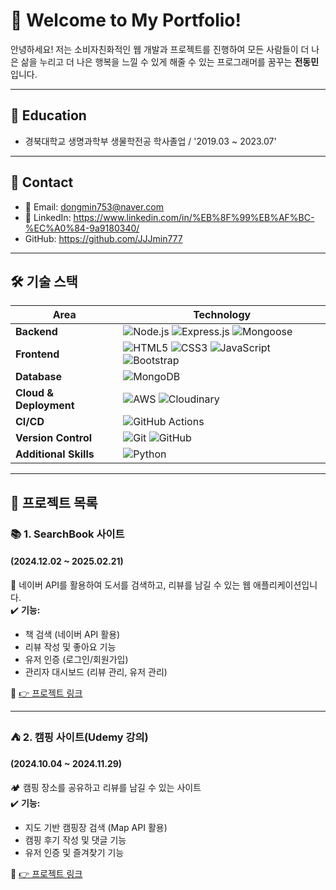 # 🚀 Welcome to My Portfolio!

안녕하세요! 저는 소비자친화적인 웹 개발과 프로젝트를 진행하여 모든 사람들이 더 나은 삶을 누리고 더 나은 행복을 느낄 수 있게 해줄 수 있는 프로그래머를 꿈꾸는 **전동민** 입니다.

---

## 📙 **Education**
- 경북대학교 생명과학부 생물학전공 학사졸업 / '2019.03 ~ 2023.07'

---

## 📌 Contact
- 📧 Email: dongmin753@naver.com
- 💼 LinkedIn: https://www.linkedin.com/in/%EB%8F%99%EB%AF%BC-%EC%A0%84-9a9180340/
- GitHub: https://github.com/JJJmin777

---

## 🛠 **기술 스택**
| Area            | Technology |
|----------------|----------------------------------------------------------------------------------------------------------------------------------|
| **Backend**    | ![Node.js](https://img.shields.io/badge/Node.js-339933?style=flat&logo=node.js&logoColor=white) ![Express.js](https://img.shields.io/badge/Express.js-000000?style=flat&logo=express&logoColor=white) ![Mongoose](https://img.shields.io/badge/Mongoose-880000?style=flat&logo=mongoose&logoColor=white)|
| **Frontend**   | ![HTML5](https://img.shields.io/badge/HTML5-E34F26?style=flat&logo=html5&logoColor=white) ![CSS3](https://img.shields.io/badge/CSS3-1572B6?style=flat&logo=css3&logoColor=white) ![JavaScript](https://img.shields.io/badge/JavaScript-F7DF1E?style=flat&logo=javascript&logoColor=black) ![Bootstrap](https://img.shields.io/badge/Bootstrap-7952B3?style=flat&logo=bootstrap&logoColor=white) |
| **Database**   | ![MongoDB](https://img.shields.io/badge/MongoDB-47A248?style=flat&logo=mongodb&logoColor=white) |
| **Cloud & Deployment** | ![AWS](https://img.shields.io/badge/AWS_EC2-232F3E?style=flat&logo=amazon-aws&logoColor=white) ![Cloudinary](https://img.shields.io/badge/Cloudinary-3448C5?style=flat&logo=cloudinary&logoColor=white) |
| **CI/CD** | ![GitHub Actions](https://img.shields.io/badge/GitHub_Actions-2088FF?style=flat&logo=github-actions&logoColor=white) |
| **Version Control** | ![Git](https://img.shields.io/badge/Git-F05032?style=flat&logo=git&logoColor=white) ![GitHub](https://img.shields.io/badge/GitHub-181717?style=flat&logo=github&logoColor=white) |
| **Additional Skills** | ![Python](https://img.shields.io/badge/Python-3776AB?style=flat&logo=python&logoColor=white)|


---

## 📌 **프로젝트 목록**
### 📚 **1. SearchBook 사이트** 
#### (2024.12.02 ~ 2025.02.21)
📖 네이버 API를 활용하여 도서를 검색하고, 리뷰를 남길 수 있는 웹 애플리케이션입니다.  
✔️ **기능:**  
- 책 검색 (네이버 API 활용)
- 리뷰 작성 및 좋아요 기능
- 유저 인증 (로그인/회원가입)
- 관리자 대시보드 (리뷰 관리, 유저 관리)

🔗 [👉 프로젝트 링크](https://github.com/JJJmin777/SeachBook-site)

---

### ⛺ **2. 캠핑 사이트(Udemy 강의)**
#### (2024.10.04 ~ 2024.11.29)
🏕 캠핑 장소를 공유하고 리뷰를 남길 수 있는 사이트  
✔️ **기능:**  
- 지도 기반 캠핑장 검색 (Map API 활용)
- 캠핑 후기 작성 및 댓글 기능
- 유저 인증 및 즐겨찾기 기능

🔗 [👉 프로젝트 링크](https://github.com/JJJmin777/Campgrounds) 

